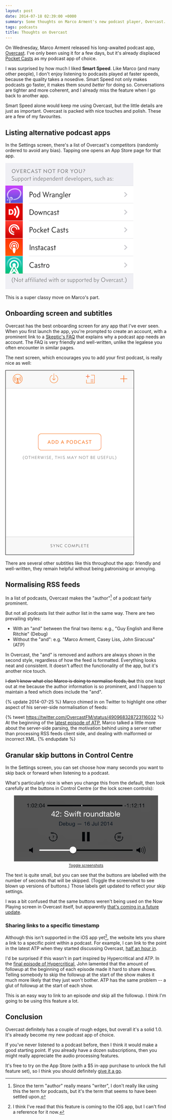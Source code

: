 ```yaml
---
layout: post
date: 2014-07-18 02:39:00 +0000
summary: Some thoughts on Marco Arment's new podcast player, Overcast.
tags: podcasts
title: Thoughts on Overcast
---
```


On Wednesday, Marco Arment released his long-awaited podcast app, [Overcast](http://overcast.fm/). I've only been using it for a few days, but it's already displaced [Pocket Casts](http://www.shiftyjelly.com/pocketcasts) as my podcast app of choice.

I was surprised by how much I liked **Smart Speed**. Like Marco (and many other people), I don't enjoy listening to podcasts played at faster speeds, because the quality takes a nosedive. Smart Speed not only makes podcasts go faster, it makes them sound *better* for doing so. Conversations are tighter and more coherent, and I already miss the feature when I go back to another app.

Smart Speed alone would keep me using Overcast, but the little details are just as important. Overcast is packed with nice touches and polish. These are a few of my favourites.

## Listing alternative podcast apps

In the Settings screen, there's a list of Overcast's competitors (randomly ordered to avoid any bias).
Tapping one opens an App Store page for that app.

<img src="/images/2014/overcast-competitors.png" alt="Overcast not for you? Support independent developers, such as Pod Wrangler, Downcast, Pocket Casts, Instacast and Castro.">

This is a super classy move on Marco's part.

## Onboarding screen and subtitles

Overcast has the best onboarding screen for any app that I've ever seen. When you first launch the app, you're prompted to create an account, with a prominent link to a [Skeptic's FAQ][skeptic] that explains why a podcast app needs an account. The FAQ is very friendly and well-written, unlike the legalese you often encounter in similar pages.

[skeptic]: https://overcast.fm/skeptics_faq

The next screen, which encourages you to add your first podcast, is really nice as well:

<img src="/images/2014/overcast-onboarding.png" alt="A screenshot of Overcast with a large button 'Add a Podcast' and the subtitle '(Otherwise, this may not be useful)'">

There are several other subtitles like this throughout the app: friendly and well-written, they remain helpful without being patronising or annoying.

## Normalising RSS feeds

In a list of podcasts, Overcast makes the "author"[^1] of a podcast fairly prominent.

But not all podcasts list their author list in the same way. There are two prevailing styles:

* With an "and" between the final two items: e.g., "Guy English and Rene Ritchie" (Debug)
* Without the "and": e.g. "Marco Arment, Casey Liss, John Siracusa" (ATP)

In Overcast, the "and" is removed and authors are always shown in the second style, regardless of how the feed is formatted. Everything looks neat and consistent. It doesn't affect the functionality of the app, but it's another nice touch.

<s>I don't know what else Marco is doing to normalise feeds, but</s> this one leapt out at me because the author information is so prominent, and I happen to maintain a feed which does include the "and".

{% update 2014-07-25 %}
  Marco chimed in on Twitter to highlight one other aspect of his server-side normalisation of feeds:

{% tweet https://twitter.com/OvercastFM/status/490968328723116032 %}
  At the beginning of the [latest episode of ATP](https://overcast.fm/podcasts/episode/2702410693577#t=226), Marco talked a little more about the server-side parsing, the motivation behind using a server rather than processing RSS feeds client side, and dealing with malformed or incorrect XML.
{% endupdate %}

[^1]: Since the term "author" really means "writer", I don't really like using this the term for podcasts, but it's the term that seems to have been settled upon.

## Granular skip buttons in Control Centre

In the Settings screen, you can set choose how many seconds you want to skip back or forward when listening to a podcast.

What's particularly nice is when you change this from the default, then look carefully at the buttons in Control Centre (or the lock screen controls):

<center>
  <div style="max-width: 450px"><img id="overcast_nooverlay" src="/images/2014/overcast-controls.png" alt="Screenshot of the Now Playing screen.">
  <img id="overcast_overlay" src="/images/2014/overcast-controls-overlay.png" style="display: none;" alt="Screenshot of the Now Playing screen, with the back/forward buttons magnified."></div>
  <small><a href="javascript: toggle_images()">Toggle screenshots</a></small>
</center>

The text is quite small, but you can see that the buttons are labelled with the number of seconds that will be skipped. (Toggle the screenshot to see blown up versions of buttons.) Those labels get updated to reflect your skip settings.

I was a bit confused that the same buttons weren't being used on the Now Playing screen in Overcast itself, but apparently [that's coming in a future update](https://twitter.com/OvercastFM/status/490341210024714240).

### Sharing links to a specific timestamp

Although this isn't supported in the iOS app yet[^2], the website lets you share a link to a specific point within a podcast. For example, I can link to the point in the latest ATP when they started discussing Overcast, [half an hour in](https://overcast.fm/podcasts/episode/2702294060402#t=1745).

I'd be surprised if this wasn't in part inspired by Hypercritical and ATP. In the [final episode of Hypercritical](http://5by5.tv/hypercritical/100), John lamented that the amount of followup at the beginning of each episode made it hard to share shows. Telling somebody to skip the followup at the start of the show makes it much more likely that they just won't bother. ATP has the same problem -- a glut of followup at the start of each show.

This is an easy way to link to an episode *and* skip all the followup. I think I'm going to be using this feature a lot.

[^2]: I think I've read that this feature is coming to the iOS app, but I can't find a reference for it now.

## Conclusion

Overcast definitely has a couple of rough edges, but overall it's a solid 1.0. It's already become my new podcast app of choice.

If you've never listened to a podcast before, then I think it would make a good starting point. If you already have a dozen subscriptions, then you might really appreciate the audio processing features.

It's free to try on the App Store (with a $5 in-app purchase to unlock the full feature set), so I think you should definitely [give it a go](https://itunes.apple.com/us/app/overcast-podcast-player/id888422857?mt=8).

<script>
function toggle_images() {
    var hidden = (window.getComputedStyle(document.getElementById("overcast_nooverlay"))).getPropertyValue("display");
    console.log(hidden);

    if (hidden !== "none") {
        var disp_noover = "none";
        var disp_over   = "";
    } else {
        var disp_noover = "";
        var disp_over   = "none";
    }

    document.getElementById("overcast_nooverlay").style.display = disp_noover;
    document.getElementById("overcast_overlay").style.display = disp_over;
}
</script>
